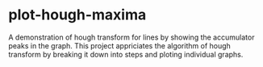 # plot-hough-maxima
A demonstration of hough transform for lines by showing the accumulator peaks in the graph. This project appriciates the algorithm of hough transform by breaking it down into steps and ploting individual graphs.
